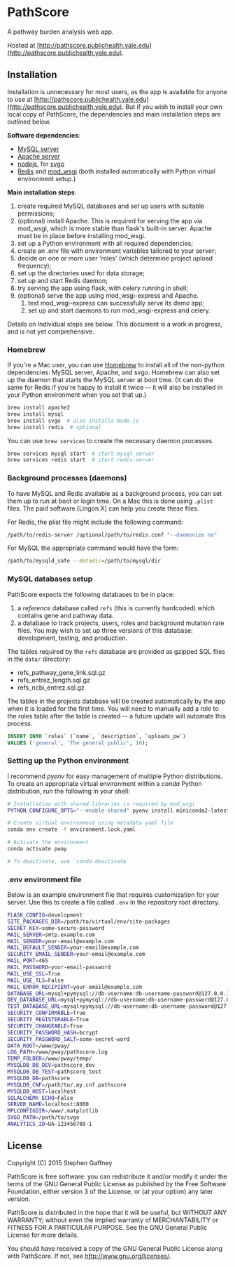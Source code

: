 PathScore
=========

A pathway burden analysis web app.

Hosted at [http://pathscore.publichealth.yale.edu](http://pathscore.publichealth.yale.edu).


## Installation

Installation is unnecessary for most users, as the app is available for anyone to
use at [http://pathscore.publichealth.yale.edu](http://pathscore.publichealth.yale.edu).
But if you wish to install your own local copy of PathScore, the dependencies and
main installation steps are outlined below.

**Software dependencies**:

- [MySQL server]
- [Apache server]
- [nodejs], for [svgo]
- [Redis] and [mod_wsgi] (both installed automatically with Python virtual
  environment setup.) 


**Main installation steps**:

1. create required MySQL databases and set up users with suitable permissions;
1. (optional) install Apache. This is required for serving the app via 
mod_wsgi, which is more stable than flask's built-in server. Apache must be in 
place before installing mod_wsgi.
1. set up a Python environment with all required dependencies;
1. create an .env file with environment variables tailored to your server;
1. decide on one or more user 'roles' (which determine project upload frequency);
1. set up the directories used for data storage;
1. set up and start Redis daemon;
1. try serving the app using flask, with celery running in shell;
1. (optional) serve the app using mod_wsgi-express and Apache.
   1. test mod_wsgi-express can successfully serve its demo app;
   2. set up and start daemons to run mod_wsgi-express and celery.


Details on individual steps are below. This document is a work in progress, 
and is not yet comprehensive.


### Homebrew

If you're a Mac user, you can use [Homebrew] to install all of the non-python 
dependencies: MySQL server, Apache, and svgo. Homebrew can also set up the daemon 
that starts the MySQL server at boot time. (It can do the same 
for Redis if you're happy to install it twice -- it will also be 
installed in your Python environment when you set that up.)

```bash
brew install apache2
brew install mysql
brew install svgo  # also installs Node.js
brew install redis  # optional
```

You can use `brew services` to create the necessary daemon processes.
```bash
brew services mysql start  # start mysql server
brew services redis start  # start redis-server
```


### Background processes (daemons)

To have MySQL and Redis available as a background process, you can set them up
to run at boot or login time. On a Mac this is done using `.plist` files. The 
paid software [Lingon X] can help you create these files.

For Redis, the plist file might include the following command: 
```bash
/path/to/redis-server /optional/path/to/redis.conf "--daemonize no"
```

For MySQL the appropriate command would have the form:
```bash
/path/to/mysqld_safe --datadir=/path/to/mysql/dir
```


### MySQL databases setup

PathScore expects the following databases to be in place:
1. a *reference* database called `refs` (this is currently hardcoded) which 
    contains gene and pathway data.
2. a database to track projects, users, roles and background mutation rate files.
    You may wish to set up three versions of this database: development, testing,
    and production.    

The tables required by the `refs` database are provided as gzipped SQL files in 
the `data/` directory:
- refs_pathway_gene_link.sql.gz
- refs_entrez_length.sql.gz
- refs_ncbi_entrez.sql.gz

The tables in the projects database will be created automatically by the app
when it is loaded for the first time. You will need to manually add a role to 
the roles table after the table is created -- a future update will automate this
process.

```sql
INSERT INTO `roles` (`name`, `description`, `uploads_pw`)
VALUES ('general', 'The general public', 10);
```


### Setting up the Python environment

I recommend *pyenv* for easy management of multiple Python distributions. To 
create an appropriate virtual environment within a *conda* Python distribution, 
run the following in your shell:  
 
```bash
# Installation with shared libraries is required by mod_wsgi
PYTHON_CONFIGURE_OPTS="--enable-shared" pyenv install miniconda2-latest

# Create virtual environment using metadata yaml file
conda env create -f environment.lock.yaml

# Activate the environment
conda activate pway

# To deactivate, use `conda deactivate`
```

### .env environment file

Below is an example environment file that requires customization for your server.
Use this to create a file called `.env` in the repository root directory.

```bash
FLASK_CONFIG=development
SITE_PACKAGES_DIR=/path/to/virtual/env/site-packages
SECRET_KEY=some-secure-password
MAIL_SERVER=smtp.example.com
MAIL_SENDER=your-email@example.com
MAIL_DEFAULT_SENDER=your-email@example.com
SECURITY_EMAIL_SENDER=your-email@example.com
MAIL_PORT=465
MAIL_PASSWORD=your-email-password
MAIL_USE_SSL=True
MAIL_USE_TLS=False
MAIL_ERROR_RECIPIENT=your-email@example.com
DATABASE_URL=mysql+pymysql://db-username:db-username-password@127.0.0.1:3306/pathscore
DEV_DATABASE_URL=mysql+pymysql://db-username:db-username-password@127.0.0.1:3306/pathscore_dev
TEST_DATABASE_URL=mysql+pymysql://db-username:db-username-password@127.0.0.1:3306/pathscore_test
SECURITY_CONFIRMABLE=True
SECURITY_REGISTERABLE=True
SECURITY_CHANGEABLE=True
SECURITY_PASSWORD_HASH=bcrypt
SECURITY_PASSWORD_SALT=some-secret-word
DATA_ROOT=/www/pway/
LOG_PATH=/www/pway/pathscore.log
TEMP_FOLDER=/www/pway/temp/
MYSQLDB_DB_DEV=pathscore_dev
MYSQLDB_DB_TEST=pathscore_test
MYSQLDB_DB=pathscore
MYSQLDB_CNF=/path/to/.my.cnf.pathscore
MYSQLDB_HOST=localhost
SQLALCHEMY_ECHO=False
SERVER_NAME=localhost:8000
MPLCONFIGDIR=/www/.matplotlib
SVGO_PATH=/path/to/svgo
ANALYTICS_ID=UA-123456789-1
```


## License

Copyright (C) 2015 Stephen Gaffney

PathScore is free software: you can redistribute it and/or modify
it under the terms of the GNU General Public License as published by
the Free Software Foundation, either version 3 of the License, or
(at your option) any later version.

PathScore is distributed in the hope that it will be useful,
but WITHOUT ANY WARRANTY; without even the implied warranty of
MERCHANTABILITY or FITNESS FOR A PARTICULAR PURPOSE.  See the
GNU General Public License for more details.

You should have received a copy of the GNU General Public License
along with PathScore.  If not, see <http://www.gnu.org/licenses/>.


[MySQL server]: https://dev.mysql.com/downloads/mysql/
[Apache server]: https://httpd.apache.org/
[Redis]: https://redis.io/
[svgo]: https://www.npmjs.com/package/svgo
[nodejs]: https://nodejs.org/
[Homebrew]: https://brew.sh/
[mod_wsgi]: https://pypi.org/project/mod-wsgi/